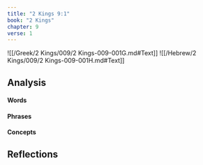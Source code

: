 ```yaml
---
title: "2 Kings 9:1"
book: "2 Kings"
chapter: 9
verse: 1
---
```

![[/Greek/2 Kings/009/2 Kings-009-001G.md#Text]]
![[/Hebrew/2 Kings/009/2 Kings-009-001H.md#Text]]

## Analysis

#### Words

#### Phrases

#### Concepts

## Reflections
